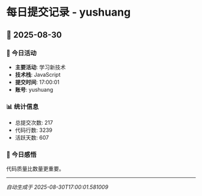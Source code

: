 # 每日提交记录 - yushuang

## 📅 2025-08-30

### 🎯 今日活动
- **主要活动**: 学习新技术
- **技术栈**: JavaScript
- **提交时间**: 17:00:01
- **账号**: yushuang

### 📊 统计信息
- 总提交次数: 217
- 代码行数: 3239
- 活跃天数: 607

### 💭 今日感悟
代码质量比数量更重要。

---
*自动生成于 2025-08-30T17:00:01.581009*
